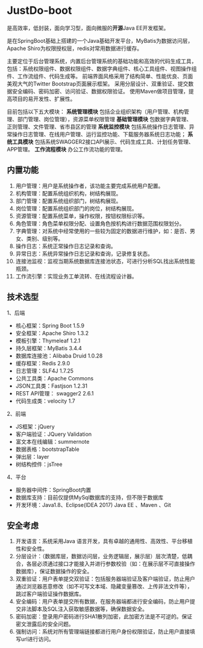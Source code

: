 # JustDo-boot
是高效率，低封装，面向学习型，面向微服的**开源**Java EE开发框架。

是在SpringBoot基础上搭建的一个Java基础开发平台，MyBatis为数据访问层，Apache Shiro为权限授权层，redis对常用数据进行缓存。

主要定位于后台管理系统，内置后台管理系统的基础功能和高效的代码生成工具，
包括：系统权限组件、数据权限组件、数据字典组件、核心工具组件、视图操作组件、工作流组件、代码生成等。
前端界面风格采用了结构简单、性能优良、页面美观大气的Twitter Bootstrap页面展示框架。
采用分层设计、双重验证、提交数据安全编码、密码加密、访问验证、数据权限验证。
使用Maven做项目管理，提高项目的易开发性、扩展性。

目前包括以下五大模块：
**系统管理模块** 包括企业组织架构（用户管理、机构管理、部门管理、岗位管理），资源菜单权限管理
**基础管理模块** 包数据字典管理、正则管理、文件管理、省市县区的管理
**系统监控模块** 包括系统操作日志管理、异常操作日志管理、在线用户管理、运行监控功能、下载服务器系统日志功能；
**系统工具模块** 包括系统SWAGGER2接口API展示、代码生成工具、计划任务管理、APP管理。
**工作流程模块** 办公工作流功能的管理。


## 内置功能

1.	用户管理：用户是系统操作者，该功能主要完成系统用户配置。
2.	机构管理：配置系统组织机构，树结构展现。
3.	部门管理：配置系统组织部门，树结构展现。
4.	岗位管理：配置系统组织部门的岗位，树结构展现。
5.	资源管理：配置系统菜单，操作权限，按钮权限标识等。
6.	角色管理：角色菜单权限分配、设置角色按机构进行数据范围权限划分。
7.	字典管理：对系统中经常使用的一些较为固定的数据进行维护，如：是否、男女、类别、级别等。
8.	操作日志：系统正常操作日志记录和查询。
9.  异常日志：系统异常操作日志记录和查询，记录修复状态。
10.	连接池监视：监视当期系统数据库连接池状态，可进行分析SQL找出系统性能瓶颈。
11.	工作流引擎：实现业务工单流转、在线流程设计器。


## 技术选型

1、后端

* 核心框架：Spring Boot 1.5.9
* 安全框架：Apache Shiro 1.3.2
* 模板引擎：Thymeleaf 1.2.1
* 持久层框架：MyBatis 3.4.4
* 数据库连接池：Alibaba Druid  1.0.28
* 缓存框架：Redis 2.9.0
* 日志管理：SLF4J 1.7.25
* 公共工具类：Apache Commons
* JSON工具类：Fastjson 1.2.31
* REST API管理： swagger2  2.6.1
* 代码生成类：velocity 1.7

2、前端

* JS框架：jQuery
* 客户端验证：JQuery Validation 
* 富文本在线编辑：summernote
* 数据表格：bootstrapTable
* 弹出层：layer
* 树结构控件：jsTree

4、平台

* 服务器中间件：SpringBoot内置
* 数据库支持：目前仅提供MySql数据库的支持，但不限于数据库
* 开发环境：Java1.8、Eclipse(IDEA 2017) Java EE 、Maven 、Git

## 安全考虑

1. 开发语言：系统采用Java 语言开发，具有卓越的通用性、高效性、平台移植性和安全性。
2. 分层设计：（数据库层，数据访问层，业务逻辑层，展示层）层次清楚，低耦合，各层必须通过接口才能接入并进行参数校验（如：在展示层不可直接操作数据库），保证数据操作的安全。
3. 双重验证：用户表单提交双验证：包括服务器端验证及客户端验证，防止用户通过浏览器恶意修改（如不可写文本域、隐藏变量篡改、上传非法文件等），跳过客户端验证操作数据库。
4. 安全编码：用户表单提交所有数据，在服务器端都进行安全编码，防止用户提交非法脚本及SQL注入获取敏感数据等，确保数据安全。
5. 密码加密：登录用户密码进行SHA1散列加密，此加密方法是不可逆的。保证密文泄露后的安全问题。
6. 强制访问：系统对所有管理端链接都进行用户身份权限验证，防止用户直接填写url进行访问。

